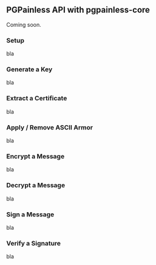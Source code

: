 ## PGPainless API with pgpainless-core

Coming soon.

### Setup
bla

### Generate a Key
bla

### Extract a Certificate
bla

### Apply / Remove ASCII Armor
bla

### Encrypt a Message
bla

### Decrypt a Message
bla

### Sign a Message
bla

### Verify a Signature
bla
